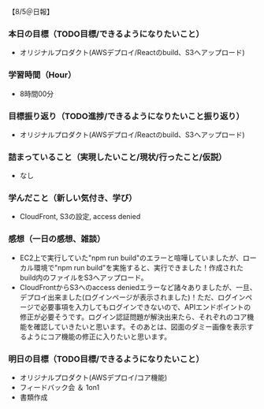 【8/5＠日報】
### 本日の目標（TODO目標/できるようになりたいこと）
- オリジナルプロダクト(AWSデプロイ/Reactのbuild、S3へアップロード)
### 学習時間（Hour）
- 8時間00分
### 目標振り返り（TODO進捗/できるようになりたいこと振り返り）
- オリジナルプロダクト(AWSデプロイ/Reactのbuild、S3へアップロード)
### 詰まっていること（実現したいこと/現状/行ったこと/仮説）
- なし
### 学んだこと（新しい気付き、学び）
- CloudFront, S3の設定, access denied
### 感想（一日の感想、雑談）
- EC2上で実行していた"npm run build"のエラーと喧嘩していましたが、ローカル環境で"npm run build"を実施すると、実行できました！作成されたbuild内のファイルをS3へアップロード。
- CloudFrontからS3へのaccess deniedエラーなど諸々ありましたが、一旦、デプロイ出来ました(ログインページが表示されました)！ただ、ログインページで必要事項を入力してもログインできないので、APIエンドポイントの修正が必要そうです。ログイン認証問題が解決出来たら、それぞれのコア機能を確認していきたいと思います。そのあとは、図面のダミー画像を表示するようにコア機能の修正に入りたいと思います。
### 明日の目標（TODO目標/できるようになりたいこと）
- オリジナルプロダクト(AWSデプロイ/コア機能)
- フィードバック会 ＆ 1on1
- 書類作成
